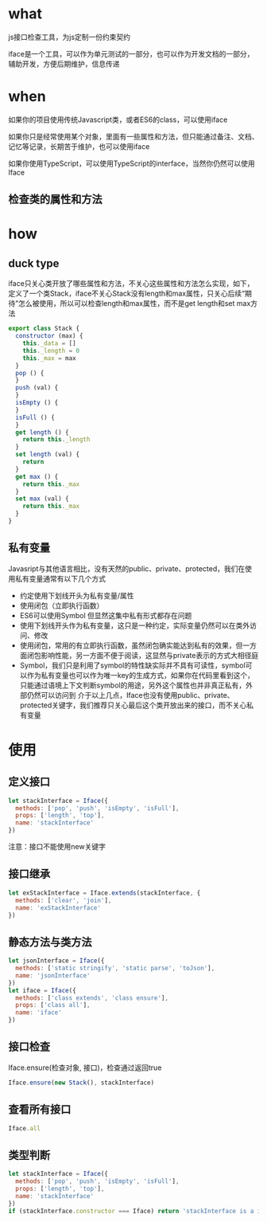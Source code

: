 <!-- # 基本功能
## 接口约束和接口检查
core

## 自动生成接口文档
将Iface.all通过config render：
1、render html string
2、集成静态资源服务器，直接生成接口文档html，并且打开界面 

代理是不是能做class的私有非私有

## 抽象类
-->

# what
js接口检查工具，为js定制一份约束契约


<!-- 前端接口文档自动生成工具，便于沟通维护 -->


iface是一个工具，可以作为单元测试的一部分，也可以作为开发文档的一部分，辅助开发，方便后期维护，信息传递


# when
如果你的项目使用传统Javascript类，或者ES6的class，可以使用iface


如果你只是经常使用某个对象，里面有一些属性和方法，但只能通过备注、文档、记忆等记录，长期苦于维护，也可以使用iface


<!-- 如果你想自动生成一份接口文档，可以选择iface -->


如果你使用TypeScript，可以使用TypeScript的interface，当然你仍然可以使用Iface

## 检查类的属性和方法

<!-- ## 检查对象的属性和方法
万物皆对象，你也可以检查对象的属性和方法，特别是单例模式。 -->

# how
## duck type
iface只关心类开放了哪些属性和方法，不关心这些属性和方法怎么实现，如下，定义了一个类Stack，iface不关心Stack没有length和max属性，只关心后续“期待”怎么被使用，所以可以检查length和max属性，而不是get length和set max方法
<!-- 后续类与类的传递也只通过这些开放的接口 -->
```javascript
export class Stack {
  constructor (max) {
    this._data = []
    this._length = 0
    this._max = max
  }
  pop () {
  }
  push (val) {
  }
  isEmpty () {
  }
  isFull () {
  }
  get length () {
    return this._length
  }
  set length (val) {
    return
  }
  get max () {
    return this._max
  }
  set max (val) {
    return this._max
  }
}
```

## 私有变量
Javasript与其他语言相比，没有天然的public、private、protected，我们在使用私有变量通常有以下几个方式
* 约定使用下划线开头为私有变量/属性
* 使用闭包（立即执行函数）
* ES6可以使用Symbol
但显然这集中私有形式都存在问题
* 使用下划线开头作为私有变量，这只是一种约定，实际变量仍然可以在类外访问、修改
* 使用闭包，常用的有立即执行函数，虽然闭包确实能达到私有的效果，但一方面闭包影响性能，另一方面不便于阅读，这显然与private表示的方式大相径庭
* Symbol，我们只是利用了symbol的特性缺实际并不具有可读性，symbol可以作为私有变量也可以作为唯一key的生成方式，如果你在代码里看到这个，只能通过语境上下文判断symbol的用途，另外这个属性也并非真正私有，外部仍然可以访问到
介于以上几点，Iface也没有使用public、private、protected关键字，我们推荐只关心最后这个类开放出来的接口，而不关心私有变量

# 使用
## 定义接口
```javascript
let stackInterface = Iface({
  methods: ['pop', 'push', 'isEmpty', 'isFull'],
  props: ['length', 'top'],
  name: 'stackInterface'
})
```
注意：接口不能使用new关键字

## 接口继承
```javascript
let exStackInterface = Iface.extends(stackInterface, {
  methods: ['clear', 'join'],
  name: 'exStackInterface'
})
```

## 静态方法与类方法
```javascript
let jsonInterface = Iface({
  methods: ['static stringify', 'static parse', 'toJson'],
  name: 'jsonInterface'
})
let iface = Iface({
  methods: ['class extends', 'class ensure'],
  props: ['class all'],
  name: 'iface'
})
```

## 接口检查
Iface.ensure(检查对象, 接口)，检查通过返回true
```javascript
Iface.ensure(new Stack(), stackInterface)
```
## 查看所有接口
```javascript
Iface.all
```
## 类型判断
```javascript
let stackInterface = Iface({
  methods: ['pop', 'push', 'isEmpty', 'isFull'],
  props: ['length', 'top'],
  name: 'stackInterface'
})
if (stackInterface.constructor === Iface) return 'stackInterface is a interface'
```
